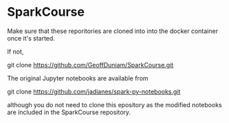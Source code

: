 # SparkCourse

Make sure that these reporitories are cloned into into the docker container once it's started.

If not, 

git clone https://github.com/GeoffDuniam/SparkCourse.git

The original Jupyter notebooks are available from

git clone https://github.com/jadianes/spark-py-notebooks.git

although you do not need to clone this epository as the modified notebooks are included in the SparkCourse repository.
